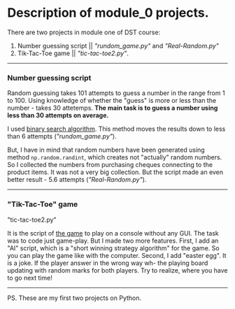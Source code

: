 # Description of module_0 projects. 
   
There are two projects in module one of DST course:  
1. Number guessing script || *"rundom_game.py"* and *"Real-Random.py"*
2. Tik-Tac-Toe game || *"tic-tac-toe2.py"*. 
---

### Number guessing script  

Random guessing takes 101 attempts to guess a number in the range from 1 to 100. Using knowledge of whether the "guess" is more or 
less than the number - takes 30 attetemps. **The main task is to guess a number using less than 30 attempts on average.**   

I used [binary search algorithm](https://en.wikipedia.org/wiki/Binary_search_algorithm).
This method moves the results down to less than 6 attempts (*"rundom_game.py"*).    

But, I have in mind that random numbers have been generated using method `np.random.randint`, which creates not "actually" random numbers.
So I collected the numbers from purchasing cheques connecting to the product items. It was not a very big collection. 
But the script made an even better result - 5.6 attempts (*"Real-Random.py"*).   

---
### "Tik-Tac-Toe" game   
"tic-tac-toe2.py"     
   
It is the script of [the game](https://en.wikipedia.org/wiki/Tic-tac-toe) to play on a console without any GUI.
The task was to code just game-play. But I made two more features. 
First, I add an "AI" script, which is a "short winning strategy algorithm" for the game. So you can play the game like with the computer. 
Second, I add "easter egg". It is a joke. If the player answer in the wrong way wh- the playing board updating 
with random marks for both players. Try to realize, where you have to go next time!
   
---
PS. These are my first two projects on Python.
